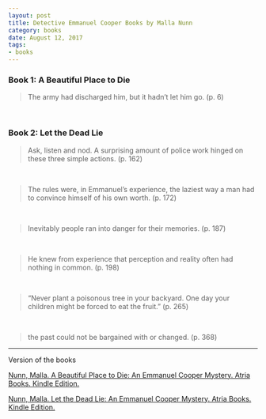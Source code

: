 ```yaml
---
layout: post
title: Detective Emmanuel Cooper Books by Malla Nunn
category: books
date: August 12, 2017
tags:
- books
---
```


### Book 1: A Beautiful Place to Die

> The army had discharged him, but it hadn’t let him go. (p. 6)
<br>

<!--more-->

<!-- -->

### Book 2: Let the Dead Lie

> Ask, listen and nod. A surprising amount of police work hinged on these three simple actions. (p. 162)
<br>

<!-- -->
> The rules were, in Emmanuel’s experience, the laziest way a man had to convince himself of his own worth. (p. 172)
<br>

<!-- -->
> Inevitably people ran into danger for their memories. (p. 187)
<br>

<!-- -->
> He knew from experience that perception and reality often had nothing in common. (p. 198)
<br>

<!-- -->
> “Never plant a poisonous tree in your backyard. One day your children might be forced to eat the fruit.” (p. 265)
<br>

<!-- -->
> the past could not be bargained with or changed. (p. 368)


----

Version of the books

[Nunn, Malla. A Beautiful Place to Die: An Emmanuel Cooper Mystery. Atria Books. Kindle Edition.](http://amzn.to/2hT9pM2)

[Nunn, Malla. Let the Dead Lie: An Emmanuel Cooper Mystery. Atria Books. Kindle Edition.](http://amzn.to/2vsyy4R)